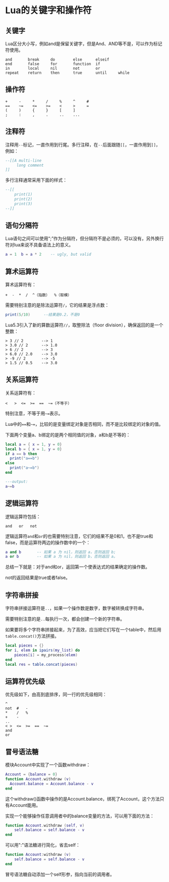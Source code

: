# Lua的关键字和操作符
<!-- toc -->

## 关键字

Lua区分大小写，例如and是保留关键字，但是And、AND等不是，可以作为标记符使用。

	and       break     do        else      elseif
	end       false     for       function  if
	in        local     nil       not       or
	repeat    return    then      true      until     while

## 操作符

	+     -     *     /     %     ^     #
	==    ~=    <=    >=    <     >     =
	(     )     {     }     [     ]
	;     :     ,     .     ..    ...

## 注释符

注释用`--`标记，一直作用到行尾。多行注释，在`--`后面跟随`[[`，一直作用到`]]`，例如：

```lua
--[[A multi-line
     long comment
]]
```

多行注释通常采用下面的样式：

```lua
--[[
    print(1)
    print(2)
    print(3)
--]]
```

## 语句分隔符

Lua语句之间可以使用“;”作为分隔符，但分隔符不是必须的，可以没有，另外换行符对lua来说不具备语法上的意义。

```lua
a = 1  b = a * 2    -- ugly, but valid
```

## 算术运算符

算术运算符有：

	+  -  *  /  ^（指数）  %（取模）

需要特别注意的是除法运算符`/`，它的结果是浮点数：

```lua
print(5/10)      --结果是0.2，不是0
```

Lua5.3引入了新的算数运算符`//`，取整除法（floor division），确保返回的是一个整数：

	> 3 // 2        --> 1
	> 3.0 // 2      --> 1.0
	> 6 // 2        --> 3
	> 6.0 // 2.0    --> 3.0
	> -9 // 2       --> -5
	> 1.5 // 0.5    --> 3.0

## 关系运算符

关系运算符有：

	<   >  <=  >=  ==  ~=（不等于）

特别注意，不等于用`~=`表示。

Lua中的`==`和`~=`，比较的是变量绑定对象是否相同，而不是比较绑定的对象的值。

下面两个变量a、b绑定的是两个相同值的对象，a和b是不等的：

```lua
local a = { x = 1, y = 0}
local b = { x = 1, y = 0}
if a == b then
  print("a==b")
else
  print("a~=b")
end

---output:
a~=b
```

## 逻辑运算符

逻辑运算符包括：

	and   or   not

逻辑运算符`and`和`or`的也需要特别注意，它们的结果不是0和1，也不是true和false，而是运算符两边的操作数中的一个：

```lua
a and b       -- 如果 a 为 nil，则返回 a，否则返回 b;
a or b        -- 如果 a 为 nil，则返回 b，否则返回 a。
```

总结一下就是：对于and和or，返回第一个使表达式的结果确定的操作数。

not的返回结果是true或者false。

## 字符串拼接

字符串拼接运算符是`..`，如果一个操作数是数字，数字被转换成字符串。

需要特别注意的是`..`每执行一次，都会创建一个新的字符串。

如果要将多个字符串拼接起来，为了高效，应当把它们写在一个table中，然后用`table.concat()`方法拼接。

```lua
local pieces = {}
for i, elem in ipairs(my_list) do
    pieces[i] = my_process(elem)
end
local res = table.concat(pieces)
```

## 运算符优先级

优先级如下，由高到底排序，同一行的优先级相同：

	^
	not  #   -
	*    /   %
	+    -
	..
	< >  <=  >=  ==  ~=
	and
	or

## 冒号语法糖

模块Account中实现了一个函数withdraw：

```lua
Account = {balance = 0}
function Account.withdraw (v)
  Account.balance = Account.balance - v
end
```

这个withdraw()函数中操作的是Account.balance，绑死了Account，这个方法只有Account能用。

实现一个能够操作任意调用者中的balance变量的方法，可以用下面的方法：

```lua
function Account.withdraw (self, v)
    self.balance = self.balance - v
end
```

可以用":"语法糖进行简化，省去self：

```lua
function Account:withdraw (v)
    self.balance = self.balance - v
end
```

冒号语法糖自动添加一个self形参，指向当前的调用者。
